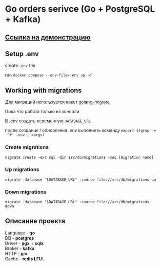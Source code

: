 # Go orders serivce (Go + PostgreSQL + Kafka)

## [Ссылка на демонстрацию](https://disk.yandex.ru/i/BHgx_g9N9tc_xQ)

## Setup .env

create `.env` file

run `docker compose --env-file=.env up -d`

## Working with migrations

Для миграций используется пакет [golang-migrate](https://github.com/golang-migrate/migrate)

Пока что работа только из консоли

В .env создать переменную `DATABASE_URL`

после создания / обновления .env выполнить команду `export $(grep -v '^#' .env | xargs)`

### Create migrations

`migrate create -ext sql -dir src/db/migrations -seq [migration name]`

### Up migrations

`migrate -database "$DATABASE_URL" -source file://src/db/migrations up`

### Down migrations

`migrate -database "$DATABASE_URL" -source file://src/db/migrations down`

## Описание проекта

Language - **go**\
DB - **postgres**\
Driver - **pgx** + **sqlx**\
Broker - **kafka**\
HTTP - **gin**\
Cache - **redis LFU**\

